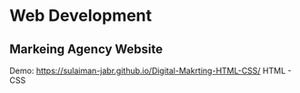 # Web Development
##  Markeing Agency Website
Demo:
https://sulaiman-jabr.github.io/Digital-Makrting-HTML-CSS/
HTML - CSS
